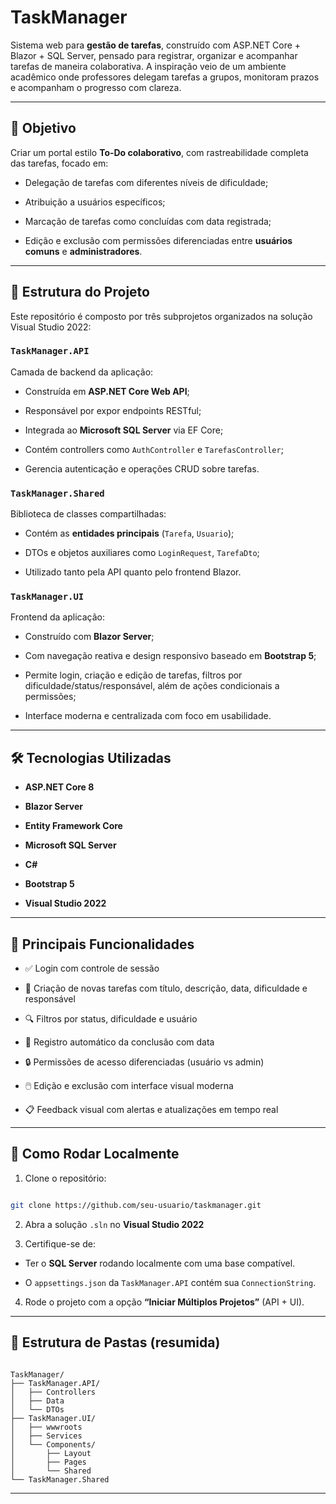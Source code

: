 


# TaskManager


  

Sistema web para **gestão de tarefas**, construído com ASP.NET Core + Blazor + SQL Server, pensado para registrar, organizar e acompanhar tarefas de maneira colaborativa. A inspiração veio de um ambiente acadêmico onde professores delegam tarefas a grupos, monitoram prazos e acompanham o progresso com clareza.

  

---

  

## 📌 Objetivo

  

Criar um portal estilo **To-Do colaborativo**, com rastreabilidade completa das tarefas, focado em:

- Delegação de tarefas com diferentes níveis de dificuldade;

- Atribuição a usuários específicos;

- Marcação de tarefas como concluídas com data registrada;

- Edição e exclusão com permissões diferenciadas entre **usuários comuns** e **administradores**.

  

---

  

## 🧩 Estrutura do Projeto

  

Este repositório é composto por três subprojetos organizados na solução Visual Studio 2022:

  

### `TaskManager.API`

Camada de backend da aplicação:

  

- Construída em **ASP.NET Core Web API**;

- Responsável por expor endpoints RESTful;

- Integrada ao **Microsoft SQL Server** via EF Core;

- Contém controllers como `AuthController` e `TarefasController`;

- Gerencia autenticação e operações CRUD sobre tarefas.

  

### `TaskManager.Shared`

Biblioteca de classes compartilhadas:

  

- Contém as **entidades principais** (`Tarefa`, `Usuario`);

- DTOs e objetos auxiliares como `LoginRequest`, `TarefaDto`;

- Utilizado tanto pela API quanto pelo frontend Blazor.

  

### `TaskManager.UI`

Frontend da aplicação:

  

- Construído com **Blazor Server**;

- Com navegação reativa e design responsivo baseado em **Bootstrap 5**;

- Permite login, criação e edição de tarefas, filtros por dificuldade/status/responsável, além de ações condicionais a permissões;

- Interface moderna e centralizada com foco em usabilidade.

  

---

  

## 🛠️ Tecnologias Utilizadas

  

-  **ASP.NET Core 8**

-  **Blazor Server**

-  **Entity Framework Core**

-  **Microsoft SQL Server**

-  **C#**

-  **Bootstrap 5**

-  **Visual Studio 2022**

  

---

  

## 📸 Principais Funcionalidades

  

- ✅ Login com controle de sessão

- 🧾 Criação de novas tarefas com título, descrição, data, dificuldade e responsável

- 🔍 Filtros por status, dificuldade e usuário

- 📅 Registro automático da conclusão com data

- 🔒 Permissões de acesso diferenciadas (usuário vs admin)

- 🖱️ Edição e exclusão com interface visual moderna

- 📋 Feedback visual com alertas e atualizações em tempo real

  

---

  

## 🧪 Como Rodar Localmente

  

1. Clone o repositório:

  

```bash

git clone https://github.com/seu-usuario/taskmanager.git

```

  

2. Abra a solução `.sln` no **Visual Studio 2022**

  

3. Certifique-se de:

- Ter o **SQL Server** rodando localmente com uma base compatível.

- O `appsettings.json` da `TaskManager.API` contém sua `ConnectionString`.

  

4. Rode o projeto com a opção **“Iniciar Múltiplos Projetos”** (API + UI).

  

---

  

## 📁 Estrutura de Pastas (resumida)

  

```

TaskManager/ 
├── TaskManager.API/ 
│   ├── Controllers 
│   ├── Data 
│   └── DTOs 
├── TaskManager.UI/ 
│   ├── wwwroots 
│   ├── Services 
│   └── Components/ 
│       ├── Layout 
│       ├── Pages 
│       └── Shared 
└── TaskManager.Shared

```

  

---

  


